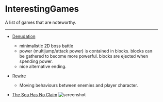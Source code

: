 InterestingGames
================

A list of games that are noteworthy.


-----------------------------------

* [Denudation](https://dl.dropboxusercontent.com/u/5333420/denudation.html)

    + minimalistic 2D boss battle
    + power (multijump/attack power) is contained in blocks. blocks can be gathered to become more powerful. blocks are ejected when spending power.
    + nice alternative ending.


* [Rewire](http://drilltail.com/downloads/Rewire.swf)
   + Moving behaviours between enemies and player character.


* [The Sea Has No Claim](http://dukope.com/play.php?g=sea)
    ![screenshot](http://www.ludumdare.com/compo/wp-content/compo2/342546/11080-shot2.png)
